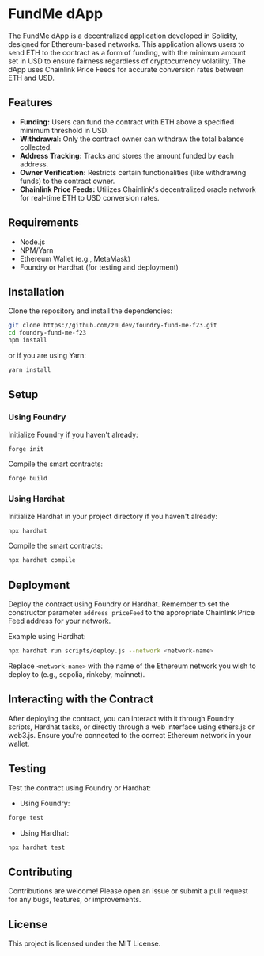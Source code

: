 # FundMe dApp

The FundMe dApp is a decentralized application developed in Solidity, designed for Ethereum-based networks. This application allows users to send ETH to the contract as a form of funding, with the minimum amount set in USD to ensure fairness regardless of cryptocurrency volatility. The dApp uses Chainlink Price Feeds for accurate conversion rates between ETH and USD.

## Features

- **Funding:** Users can fund the contract with ETH above a specified minimum threshold in USD.
- **Withdrawal:** Only the contract owner can withdraw the total balance collected.
- **Address Tracking:** Tracks and stores the amount funded by each address.
- **Owner Verification:** Restricts certain functionalities (like withdrawing funds) to the contract owner.
- **Chainlink Price Feeds:** Utilizes Chainlink's decentralized oracle network for real-time ETH to USD conversion rates.

## Requirements

- Node.js
- NPM/Yarn
- Ethereum Wallet (e.g., MetaMask)
- Foundry or Hardhat (for testing and deployment)

## Installation

Clone the repository and install the dependencies:

```bash
git clone https://github.com/z0Ldev/foundry-fund-me-f23.git
cd foundry-fund-me-f23
npm install
```

or if you are using Yarn:

```bash
yarn install
```

## Setup

### Using Foundry

Initialize Foundry if you haven't already:

```bash
forge init
```

Compile the smart contracts:

```bash
forge build
```

### Using Hardhat

Initialize Hardhat in your project directory if you haven't already:

```bash
npx hardhat
```

Compile the smart contracts:

```bash
npx hardhat compile
```

## Deployment

Deploy the contract using Foundry or Hardhat. Remember to set the constructor parameter `address priceFeed` to the appropriate Chainlink Price Feed address for your network.

Example using Hardhat:

```bash
npx hardhat run scripts/deploy.js --network <network-name>
```

Replace `<network-name>` with the name of the Ethereum network you wish to deploy to (e.g., sepolia, rinkeby, mainnet).

## Interacting with the Contract

After deploying the contract, you can interact with it through Foundry scripts, Hardhat tasks, or directly through a web interface using ethers.js or web3.js. Ensure you're connected to the correct Ethereum network in your wallet.

## Testing

Test the contract using Foundry or Hardhat:

- Using Foundry:

```bash
forge test
```

- Using Hardhat:

```bash
npx hardhat test
```

## Contributing

Contributions are welcome! Please open an issue or submit a pull request for any bugs, features, or improvements.

## License

This project is licensed under the MIT License.
